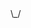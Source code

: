 <div class="ears">\_/</div>  

<style>  
.ears {  
  animation: earwiggle 1s infinite;  
}  

@keyframes earwiggle {  
  0% { content: "\\_/"; }  
  50% { content: "/_\\"; }  
  100% { content: "\\^/"; }  
}  
</style>  

